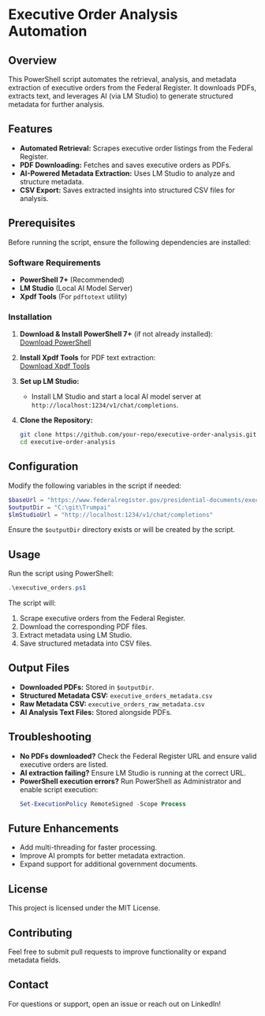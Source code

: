 # Executive Order Analysis Automation

## Overview
This PowerShell script automates the retrieval, analysis, and metadata extraction of executive orders from the Federal Register. It downloads PDFs, extracts text, and leverages AI (via LM Studio) to generate structured metadata for further analysis.

## Features
- **Automated Retrieval:** Scrapes executive order listings from the Federal Register.
- **PDF Downloading:** Fetches and saves executive orders as PDFs.
- **AI-Powered Metadata Extraction:** Uses LM Studio to analyze and structure metadata.
- **CSV Export:** Saves extracted insights into structured CSV files for analysis.

## Prerequisites
Before running the script, ensure the following dependencies are installed:

### Software Requirements
- **PowerShell 7+** (Recommended)
- **LM Studio** (Local AI Model Server)
- **Xpdf Tools** (For `pdftotext` utility)

### Installation
1. **Download & Install PowerShell 7+** (if not already installed):  
   [Download PowerShell](https://github.com/PowerShell/PowerShell/releases)

2. **Install Xpdf Tools** for PDF text extraction:  
   [Download Xpdf Tools](https://www.xpdfreader.com/download.html)

3. **Set up LM Studio:**
   - Install LM Studio and start a local AI model server at `http://localhost:1234/v1/chat/completions`.

4. **Clone the Repository:**
   ```sh
   git clone https://github.com/your-repo/executive-order-analysis.git
   cd executive-order-analysis
   ```

## Configuration
Modify the following variables in the script if needed:
```powershell
$baseUrl = "https://www.federalregister.gov/presidential-documents/executive-orders/donald-trump/2025"
$outputDir = "C:\git\Trumpai"
$lmStudioUrl = "http://localhost:1234/v1/chat/completions"
```
Ensure the `$outputDir` directory exists or will be created by the script.

## Usage
Run the script using PowerShell:
```powershell
.\executive_orders.ps1
```

The script will:
1. Scrape executive orders from the Federal Register.
2. Download the corresponding PDF files.
3. Extract metadata using LM Studio.
4. Save structured metadata into CSV files.

## Output Files
- **Downloaded PDFs:** Stored in `$outputDir`.
- **Structured Metadata CSV:** `executive_orders_metadata.csv`
- **Raw Metadata CSV:** `executive_orders_raw_metadata.csv`
- **AI Analysis Text Files:** Stored alongside PDFs.

## Troubleshooting
- **No PDFs downloaded?** Check the Federal Register URL and ensure valid executive orders are listed.
- **AI extraction failing?** Ensure LM Studio is running at the correct URL.
- **PowerShell execution errors?** Run PowerShell as Administrator and enable script execution:
  ```powershell
  Set-ExecutionPolicy RemoteSigned -Scope Process
  ```

## Future Enhancements
- Add multi-threading for faster processing.
- Improve AI prompts for better metadata extraction.
- Expand support for additional government documents.

## License
This project is licensed under the MIT License.

## Contributing
Feel free to submit pull requests to improve functionality or expand metadata fields.

## Contact
For questions or support, open an issue or reach out on LinkedIn!